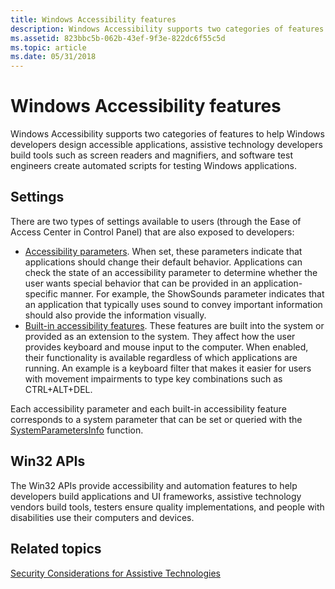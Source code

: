 ```yaml
---
title: Windows Accessibility features
description: Windows Accessibility supports two categories of features for Windows developers - Win32 APIs and User Settings.
ms.assetid: 823bbc5b-062b-43ef-9f3e-822dc6f55c5d
ms.topic: article
ms.date: 05/31/2018
---
```


# Windows Accessibility features

Windows Accessibility supports two categories of features to help Windows developers design accessible applications, assistive technology developers build tools such as screen readers and magnifiers, and software test engineers create automated scripts for testing Windows applications.

## Settings

There are two types of settings available to users (through the Ease of Access Center in Control Panel) that are also exposed to developers:

- [Accessibility parameters](accessibility-parameters.md). When set, these parameters indicate that applications should change their default behavior. Applications can check the state of an accessibility parameter to determine whether the user wants special behavior that can be provided in an application-specific manner. For example, the ShowSounds parameter indicates that an application that typically uses sound to convey important information should also provide the information visually.
- [Built-in accessibility features](built-in-accessibility-features.md). These features are built into the system or provided as an extension to the system. They affect how the user provides keyboard and mouse input to the computer. When enabled, their functionality is available regardless of which applications are running. An example is a keyboard filter that makes it easier for users with movement impairments to type key combinations such as CTRL+ALT+DEL.

Each accessibility parameter and each built-in accessibility feature corresponds to a system parameter that can be set or queried with the [SystemParametersInfo](https://docs.microsoft.com/windows/desktop/api/winuser/nf-winuser-systemparametersinfoa) function.

## Win32 APIs

The Win32 APIs provide accessibility and automation features to help developers build applications and UI frameworks, assistive technology vendors build tools, testers ensure quality implementations, and people with disabilities use their computers and devices.

## Related topics

[Security Considerations for Assistive Technologies](uiauto-securityoverview.md)
